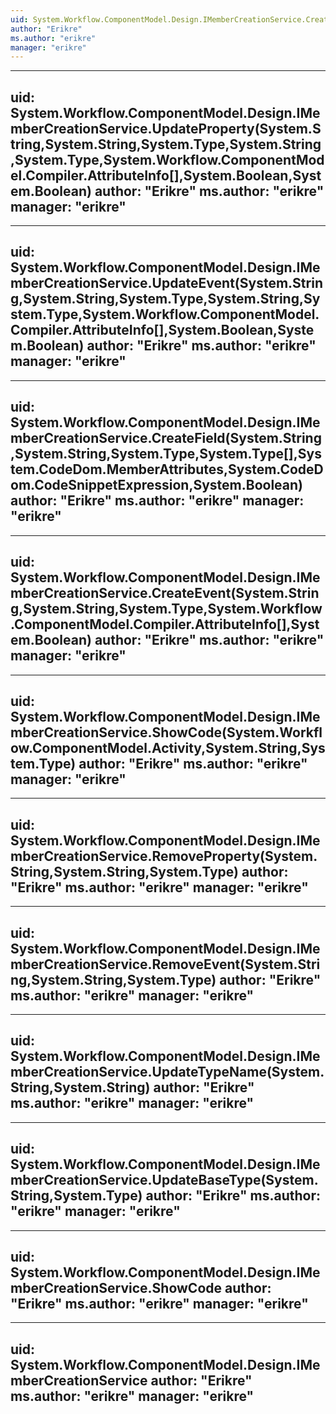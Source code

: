 ```yaml
---
uid: System.Workflow.ComponentModel.Design.IMemberCreationService.CreateProperty(System.String,System.String,System.Type,System.Workflow.ComponentModel.Compiler.AttributeInfo[],System.Boolean,System.Boolean,System.Boolean,System.Type,System.Boolean)
author: "Erikre"
ms.author: "erikre"
manager: "erikre"
---
```


---
uid: System.Workflow.ComponentModel.Design.IMemberCreationService.UpdateProperty(System.String,System.String,System.Type,System.String,System.Type,System.Workflow.ComponentModel.Compiler.AttributeInfo[],System.Boolean,System.Boolean)
author: "Erikre"
ms.author: "erikre"
manager: "erikre"
---

---
uid: System.Workflow.ComponentModel.Design.IMemberCreationService.UpdateEvent(System.String,System.String,System.Type,System.String,System.Type,System.Workflow.ComponentModel.Compiler.AttributeInfo[],System.Boolean,System.Boolean)
author: "Erikre"
ms.author: "erikre"
manager: "erikre"
---

---
uid: System.Workflow.ComponentModel.Design.IMemberCreationService.CreateField(System.String,System.String,System.Type,System.Type[],System.CodeDom.MemberAttributes,System.CodeDom.CodeSnippetExpression,System.Boolean)
author: "Erikre"
ms.author: "erikre"
manager: "erikre"
---

---
uid: System.Workflow.ComponentModel.Design.IMemberCreationService.CreateEvent(System.String,System.String,System.Type,System.Workflow.ComponentModel.Compiler.AttributeInfo[],System.Boolean)
author: "Erikre"
ms.author: "erikre"
manager: "erikre"
---

---
uid: System.Workflow.ComponentModel.Design.IMemberCreationService.ShowCode(System.Workflow.ComponentModel.Activity,System.String,System.Type)
author: "Erikre"
ms.author: "erikre"
manager: "erikre"
---

---
uid: System.Workflow.ComponentModel.Design.IMemberCreationService.RemoveProperty(System.String,System.String,System.Type)
author: "Erikre"
ms.author: "erikre"
manager: "erikre"
---

---
uid: System.Workflow.ComponentModel.Design.IMemberCreationService.RemoveEvent(System.String,System.String,System.Type)
author: "Erikre"
ms.author: "erikre"
manager: "erikre"
---

---
uid: System.Workflow.ComponentModel.Design.IMemberCreationService.UpdateTypeName(System.String,System.String)
author: "Erikre"
ms.author: "erikre"
manager: "erikre"
---

---
uid: System.Workflow.ComponentModel.Design.IMemberCreationService.UpdateBaseType(System.String,System.Type)
author: "Erikre"
ms.author: "erikre"
manager: "erikre"
---

---
uid: System.Workflow.ComponentModel.Design.IMemberCreationService.ShowCode
author: "Erikre"
ms.author: "erikre"
manager: "erikre"
---

---
uid: System.Workflow.ComponentModel.Design.IMemberCreationService
author: "Erikre"
ms.author: "erikre"
manager: "erikre"
---
